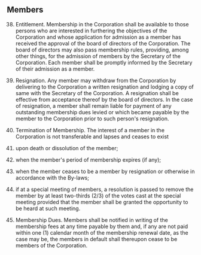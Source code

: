 ## Members

38. Entitlement. Membership in the Corporation shall be available to those persons who are interested in furthering the objectives of the Corporation and whose application for admission as a member has received the approval of the board of directors of the Corporation. The board of directors may also pass membership rules, providing, among other things, for the admission of members by the Secretary of the Corporation. Each member shall be promptly informed by the Secretary of their admission as a member.

39. Resignation. Any member may withdraw from the Corporation by delivering to the Corporation a written resignation and lodging a copy of same with the Secretary of the Corporation. A resignation shall be effective from acceptance thereof by the board of directors. In the case of resignation, a member shall remain liable for payment of any outstanding membership dues levied or which became payable by the member to the Corporation prior to such person's resignation.

40. Termination of Membership. The interest of a member in the Corporation is not transferable and lapses and ceases to exist
  
  1. upon death or dissolution of the member;
  
  1. when the member's period of membership expires (if any);
  
  1. when the member ceases to be a member by resignation or otherwise in accordance with the By-laws;
  
  1. if at a special meeting of members, a resolution is passed to remove the member by at least two-thirds (2/3) of the votes cast at the special meeting provided that the member shall be granted the opportunity to be heard at such meeting.

41. Membership Dues. Members shall be notified in writing of the membership fees at any time payable by them and, if any are not paid within one (1) calendar month of the membership renewal date, as the case may be, the members in default shall thereupon cease to be members of the Corporation.